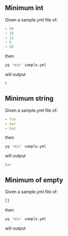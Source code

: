 
## Minimum int
Given a sample.yml file of:
```yaml
- 99
- 16
- 12
- 6
- 66
```
then
```bash
yq 'min' sample.yml
```
will output
```yaml
6
```

## Minimum string
Given a sample.yml file of:
```yaml
- foo
- bar
- baz
```
then
```bash
yq 'min' sample.yml
```
will output
```yaml
bar
```

## Minimum of empty
Given a sample.yml file of:
```yaml
[]
```
then
```bash
yq 'min' sample.yml
```
will output
```yaml
```

